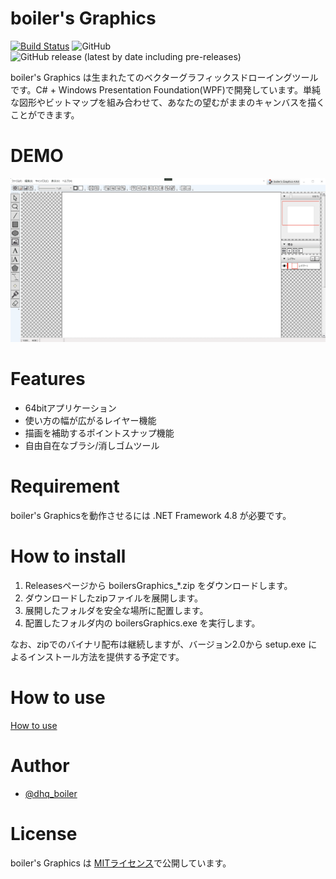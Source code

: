 # boiler's Graphics

[![Build Status](https://dev.azure.com/dhq-boiler/boiler_s%20Graphics/_apis/build/status/dhq-boiler.boiler-s-Graphics?branchName=master)](https://dev.azure.com/dhq-boiler/boiler_s%20Graphics/_build/latest?definitionId=4&branchName=master)
![GitHub](https://img.shields.io/github/license/dhq-boiler/boiler-s-Graphics)
![GitHub release (latest by date including pre-releases)](https://img.shields.io/github/v/release/dhq-boiler/boiler-s-Graphics?include_prereleases)

boiler's Graphics は生まれたてのベクターグラフィックスドローイングツールです。C# + Windows Presentation Foundation(WPF)で開発しています。単純な図形やビットマップを組み合わせて、あなたの望むがままのキャンバスを描くことができます。

# DEMO

![implemented_normal](https://github.com/dhq-boiler/boiler-s-Graphics/blob/be78d466d9e303317850a11d6b34c223f6337805/WebComponents/implemented_normal.gif)

# Features

* 64bitアプリケーション
* 使い方の幅が広がるレイヤー機能
* 描画を補助するポイントスナップ機能
* 自由自在なブラシ/消しゴムツール

# Requirement

boiler's Graphicsを動作させるには .NET Framework 4.8 が必要です。

# How to install

 1. Releasesページから boilersGraphics_*.zip をダウンロードします。
 2. ダウンロードしたzipファイルを展開します。
 3. 展開したフォルダを安全な場所に配置します。
 4. 配置したフォルダ内の boilersGraphics.exe を実行します。

なお、zipでのバイナリ配布は継続しますが、バージョン2.0から setup.exe によるインストール方法を提供する予定です。

# How to use

[How to use](https://github.com/dhq-boiler/boiler-s-Graphics/blob/develop/HowToUse.md)

# Author

* [@dhq_boiler](https://twitter.com/dhq_boiler)

# License

boiler's Graphics は [MITライセンス](https://en.wikipedia.org/wiki/MIT_License)で公開しています。
